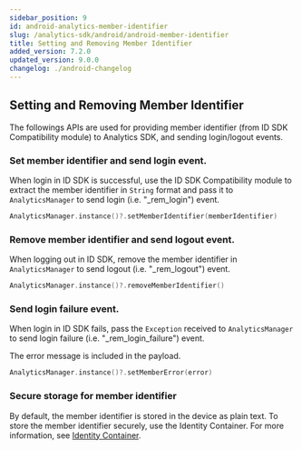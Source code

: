 ```yaml
---
sidebar_position: 9
id: android-analytics-member-identifier
slug: /analytics-sdk/android/android-member-identifier
title: Setting and Removing Member Identifier
added_version: 7.2.0
updated_version: 9.0.0
changelog: ./android-changelog
---
```


## Setting and Removing Member Identifier

The followings APIs are used for providing member identifier (from ID SDK Compatibility module) to Analytics SDK, and sending login/logout events.

### Set member identifier and send login event.

When login in ID SDK is successful, use the ID SDK Compatibility module to extract the member identifier in `String` format and pass it to `AnalyticsManager` to send login (i.e. "_rem_login") event.

```kotlin
AnalyticsManager.instance()?.setMemberIdentifier(memberIdentifier)
```

### Remove member identifier and send logout event.

When logging out in ID SDK, remove the member identifier in `AnalyticsManager` to send logout (i.e. "_rem_logout") event.

```kotlin
AnalyticsManager.instance()?.removeMemberIdentifier()
```

### Send login failure event.

When login in ID SDK fails, pass the `Exception` received to `AnalyticsManager` to send login failure (i.e. "_rem_login_failure") event.

The error message is included in the payload.

```kotlin
AnalyticsManager.instance()?.setMemberError(error)
```

### Secure storage for  member identifier
By default, the member identifier is stored in the device as plain text. To store the member identifier securely, use the Identity Container. For more information, see [Identity Container](identity-store.md).

